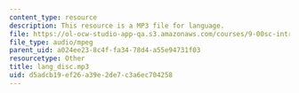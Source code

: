 ```yaml
---
content_type: resource
description: This resource is a MP3 file for language.
file: https://ol-ocw-studio-app-qa.s3.amazonaws.com/courses/9-00sc-introduction-to-psychology-fall-2011/d5adcb19ef26a39e2de7c3a6ec704258_lang_disc.mp3
file_type: audio/mpeg
parent_uid: a024ee23-8c4f-fa34-78d4-a55e94731f03
resourcetype: Other
title: lang_disc.mp3
uid: d5adcb19-ef26-a39e-2de7-c3a6ec704258
---
```

